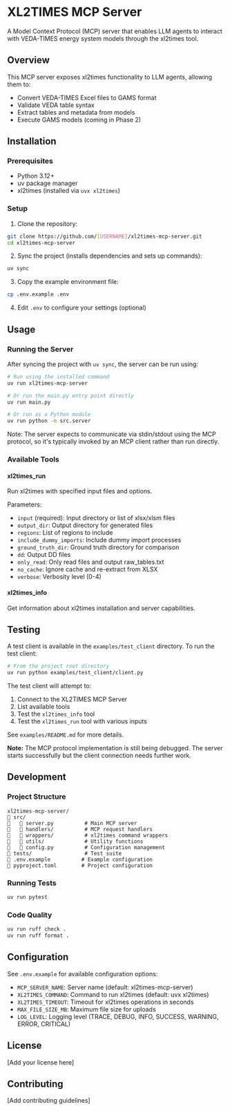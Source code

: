 # XL2TIMES MCP Server

A Model Context Protocol (MCP) server that enables LLM agents to interact with VEDA-TIMES energy system models through the xl2times tool.

## Overview

This MCP server exposes xl2times functionality to LLM agents, allowing them to:
- Convert VEDA-TIMES Excel files to GAMS format
- Validate VEDA table syntax
- Extract tables and metadata from models
- Execute GAMS models (coming in Phase 2)

## Installation

### Prerequisites

- Python 3.12+
- uv package manager
- xl2times (installed via `uvx xl2times`)

### Setup

1. Clone the repository:
```bash
git clone https://github.com/[USERNAME]/xl2times-mcp-server.git
cd xl2times-mcp-server
```

2. Sync the project (installs dependencies and sets up commands):
```bash
uv sync
```

3. Copy the example environment file:
```bash
cp .env.example .env
```

4. Edit `.env` to configure your settings (optional)

## Usage

### Running the Server

After syncing the project with `uv sync`, the server can be run using:

```bash
# Run using the installed command
uv run xl2times-mcp-server

# Or run the main.py entry point directly
uv run main.py

# Or run as a Python module
uv run python -m src.server
```

Note: The server expects to communicate via stdin/stdout using the MCP protocol, so it's typically invoked by an MCP client rather than run directly.

### Available Tools

#### xl2times_run
Run xl2times with specified input files and options.

Parameters:
- `input` (required): Input directory or list of xlsx/xlsm files
- `output_dir`: Output directory for generated files
- `regions`: List of regions to include
- `include_dummy_imports`: Include dummy import processes
- `ground_truth_dir`: Ground truth directory for comparison
- `dd`: Output DD files
- `only_read`: Only read files and output raw_tables.txt
- `no_cache`: Ignore cache and re-extract from XLSX
- `verbose`: Verbosity level (0-4)

#### xl2times_info
Get information about xl2times installation and server capabilities.

## Testing

A test client is available in the `examples/test_client` directory. To run the test client:

```bash
# From the project root directory
uv run python examples/test_client/client.py
```

The test client will attempt to:
1. Connect to the XL2TIMES MCP Server
2. List available tools
3. Test the `xl2times_info` tool
4. Test the `xl2times_run` tool with various inputs

See `examples/README.md` for more details.

**Note:** The MCP protocol implementation is still being debugged. The server starts successfully but the client connection needs further work.

## Development

### Project Structure

```
xl2times-mcp-server/
   src/
      server.py          # Main MCP server
      handlers/          # MCP request handlers
      wrappers/          # xl2times command wrappers
      utils/             # Utility functions
      config.py          # Configuration management
   tests/                 # Test suite
   .env.example          # Example configuration
   pyproject.toml        # Project configuration
```

### Running Tests

```bash
uv run pytest
```

### Code Quality

```bash
uv run ruff check .
uv run ruff format .
```

## Configuration

See `.env.example` for available configuration options:

- `MCP_SERVER_NAME`: Server name (default: xl2times-mcp-server)
- `XL2TIMES_COMMAND`: Command to run xl2times (default: uvx xl2times)
- `XL2TIMES_TIMEOUT`: Timeout for xl2times operations in seconds
- `MAX_FILE_SIZE_MB`: Maximum file size for uploads
- `LOG_LEVEL`: Logging level (TRACE, DEBUG, INFO, SUCCESS, WARNING, ERROR, CRITICAL)

## License

[Add your license here]

## Contributing

[Add contributing guidelines]